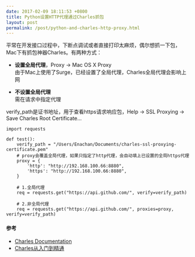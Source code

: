 ```yaml
---
date: 2017-02-09 18:11:53 +0800
title: Python设置HTTP代理通过Charles抓包
layout: post
permalink: /post/python-and-charles-http-proxy.html
---
```


平常在开发接口过程中，下断点调试或者直接打印太麻烦，偶尔想抓一下包，Mac下有抓包神器Charles。有两种方式：

* **设置全局代理**，Proxy -> Mac OS X Proxy<br>
    由于Mac上使用了Surge，已经设置了全局代理，Charles全局代理会影响上网

* **不设置全局代理**<br>
    需在请求中指定代理

verify_path是证书地址，用于查看https请求响应包，Help -> SSL Proxying -> Save Charles Root Certificate...

```
import requests

def test():
    verify_path = "/Users/Enachan/Documents/charles-ssl-proxying-certificate.pem"
    # proxy会覆盖全局代理，如果只指定了http代理，会自动填上已设置的全局https代理
    proxy = {
        'http': "http://192.168.100.66:8880",
        'https': "http://192.168.100.66:8880",
    }

    # 1.全局代理
    req = requests.get("https://api.github.com/", verify=verify_path)

    # 2.非全局代理
    req = requests.get("https://api.github.com/", proxies=proxy, verify=verify_path)

```

#### 参考

* [Charles Documentation](https://www.charlesproxy.com/documentation/)
* [Charles从入门到精通](http://blog.devtang.com/2015/11/14/charles-introduction/)


